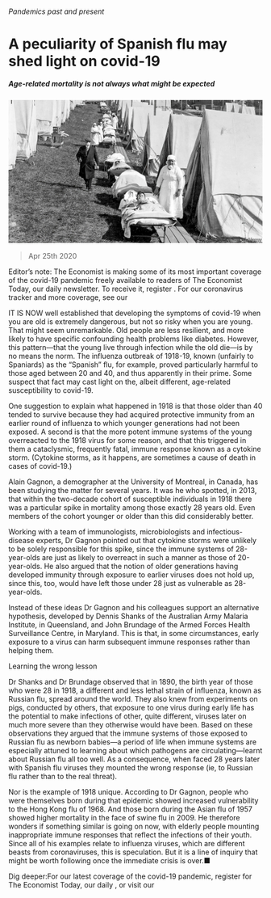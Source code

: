 ###### Pandemics past and present

# A peculiarity of Spanish flu may shed light on covid-19 

##### Age-related mortality is not always what might be expected 

![image](images/20200425_STP004_0.jpg) 

> Apr 25th 2020 

Editor’s note: The Economist is making some of its most important coverage of the covid-19 pandemic freely available to readers of The Economist Today, our daily newsletter. To receive it, register . For our coronavirus tracker and more coverage, see our 

IT IS NOW well established that developing the symptoms of covid-19 when you are old is extremely dangerous, but not so risky when you are young. That might seem unremarkable. Old people are less resilient, and more likely to have specific confounding health problems like diabetes. However, this pattern—that the young live through infection while the old die—is by no means the norm. The influenza outbreak of 1918-19, known (unfairly to Spaniards) as the “Spanish” flu, for example, proved particularly harmful to those aged between 20 and 40, and thus apparently in their prime. Some suspect that fact may cast light on the, albeit different, age-related susceptibility to covid-19.

One suggestion to explain what happened in 1918 is that those older than 40 tended to survive because they had acquired protective immunity from an earlier round of influenza to which younger generations had not been exposed. A second is that the more potent immune systems of the young overreacted to the 1918 virus for some reason, and that this triggered in them a cataclysmic, frequently fatal, immune response known as a cytokine storm. (Cytokine storms, as it happens, are sometimes a cause of death in cases of covid-19.)


Alain Gagnon, a demographer at the University of Montreal, in Canada, has been studying the matter for several years. It was he who spotted, in 2013, that within the two-decade cohort of susceptible individuals in 1918 there was a particular spike in mortality among those exactly 28 years old. Even members of the cohort younger or older than this did considerably better.

Working with a team of immunologists, microbiologists and infectious-disease experts, Dr Gagnon pointed out that cytokine storms were unlikely to be solely responsible for this spike, since the immune systems of 28-year-olds are just as likely to overreact in such a manner as those of 20-year-olds. He also argued that the notion of older generations having developed immunity through exposure to earlier viruses does not hold up, since this, too, would have left those under 28 just as vulnerable as 28-year-olds.

Instead of these ideas Dr Gagnon and his colleagues support an alternative hypothesis, developed by Dennis Shanks of the Australian Army Malaria Institute, in Queensland, and John Brundage of the Armed Forces Health Surveillance Centre, in Maryland. This is that, in some circumstances, early exposure to a virus can harm subsequent immune responses rather than helping them.

Learning the wrong lesson

Dr Shanks and Dr Brundage observed that in 1890, the birth year of those who were 28 in 1918, a different and less lethal strain of influenza, known as Russian flu, spread around the world. They also knew from experiments on pigs, conducted by others, that exposure to one virus during early life has the potential to make infections of other, quite different, viruses later on much more severe than they otherwise would have been. Based on these observations they argued that the immune systems of those exposed to Russian flu as newborn babies—a period of life when immune systems are especially attuned to learning about which pathogens are circulating—learnt about Russian flu all too well. As a consequence, when faced 28 years later with Spanish flu viruses they mounted the wrong response (ie, to Russian flu rather than to the real threat).

Nor is the example of 1918 unique. According to Dr Gagnon, people who were themselves born during that epidemic showed increased vulnerability to the Hong Kong flu of 1968. And those born during the Asian flu of 1957 showed higher mortality in the face of swine flu in 2009. He therefore wonders if something similar is going on now, with elderly people mounting inappropriate immune responses that reflect the infections of their youth. Since all of his examples relate to influenza viruses, which are different beasts from coronaviruses, this is speculation. But it is a line of inquiry that might be worth following once the immediate crisis is over.■

Dig deeper:For our latest coverage of the covid-19 pandemic, register for The Economist Today, our daily , or visit our 

